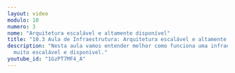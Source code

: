 ```yaml
---
layout: video
modulo: 10
numero: 3
nome: "Arquitetura escalável e altamente disponível"
title: "10.3 Aula de Infraestrutura: Arquitetura escalável e altamente disponível | Estágio em Programação"
description: "Nesta aula vamos entender melhor como funciona uma infraestrutura
  muito escalável e disponível."
youtube_id: "1GzPT7MF4_A"
---
```

